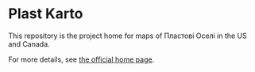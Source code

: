 # Plast Karto
This repository is the project home for maps of Пластові Оселі in the US and Canada.

For more details, see [the official home page](https://plast-karto.readthedocs.io).
